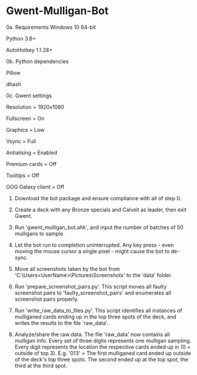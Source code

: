 # Gwent-Mulligan-Bot

0a. Requirements
Windows 10 64-bit

Python 3.6+

AutoHotkey 1.1.28+


0b. Python dependencies

Pillow

dhash

0c. Gwent settings

Resolution = 1920x1080

Fullscreen = On

Graphics = Low

Vsync = Full

Antialising = Enabled

Premium cards = Off

Tooltips = Off

GOG Galaxy client = Off

1. Download the bot package and ensure compliance with all of step 0.

2. Create a deck with any Bronze specials and Calveit as leader, then exit Gwent.

3. Run 'gwent_mulligan_bot.ahk', and input the number of batches of 50 mulligans to sample.

4. Let the bot run to completion uninterrupted. Any key press - even moving the mouse cursor a single pixel - might cause the bot to de-sync.

5. Move all screenshots taken by the bot from 'C:\Users\<UserName>\Pictures\Screenshots' to the 'data' folder.

6. Run 'prepare_screenshot_pairs.py'. This script moves all faulty screenshot pairs to 'faulty_screenshot_pairs' and enumerates all screenshot pairs properly.

7. Run 'write_raw_data_to_files.py'. This script identifies all instances of mulliganed cards ending up in the top three spots of the deck, and writes the results to the file 'raw_data'.

8. Analyze/share the raw data. The file 'raw_data' now contains all mulligan info. Every set of three digits represents one mulligan sampling. Every digit represents the location the respective cards ended up in (0 = outside of top 3).
E.g. '013' = The first mulliganed card ended up outside of the deck's top three spots. The second ended up at the top spot, the third at the third spot.
